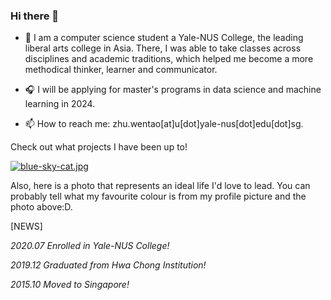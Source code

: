 ### Hi there 👋

- 🧠 I am a computer science student a Yale-NUS College, the leading liberal arts college in Asia. There, I was able to take classes across disciplines and academic traditions, which helped me become a more methodical thinker, learner and communicator. 

- 🎧 I will be applying for master's programs in data science and machine learning in 2024.

- 📫 How to reach me: zhu.wentao[at]u[dot]yale-nus[dot]edu[dot]sg.

Check out what projects I have been up to!

[![blue-sky-cat.jpg](https://i.postimg.cc/90s2qrTG/blue-sky-cat.jpg)](https://postimg.cc/0KGFT5VQ)

Also, here is a photo that represents an ideal life I'd love to lead. You can probably tell what my favourite colour is from my profile picture and the photo above:D.

[NEWS]                                                                      

*2020.07 Enrolled in Yale-NUS College!*                                     

*2019.12 Graduated from Hwa Chong Institution!*

*2015.10 Moved to Singapore!*
